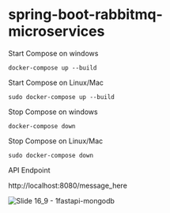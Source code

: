 # spring-boot-rabbitmq-microservices

Start Compose on windows
```
docker-compose up --build
```
Start Compose on Linux/Mac
```
sudo docker-compose up --build
```

Stop Compose on windows
```
docker-compose down 
```
Stop Compose on Linux/Mac
```
sudo docker-compose down
```

API Endpoint

http://localhost:8080/message_here

![Slide 16_9 - 1fastapi-mongodb](https://user-images.githubusercontent.com/16520789/180093037-d7cad919-f087-4dfb-b1d1-c9b9d0ff72a8.png)
